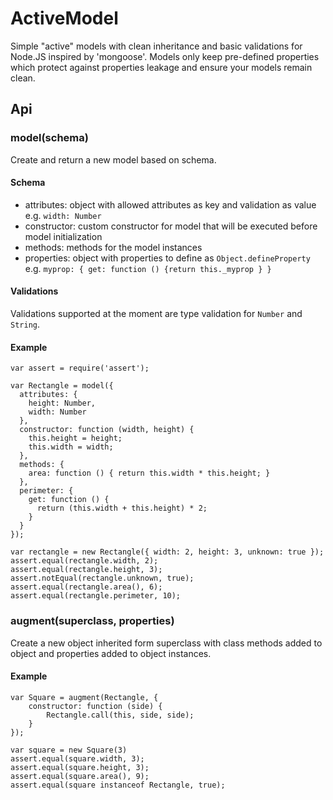 # ActiveModel

Simple "active" models with clean inheritance and basic validations for Node.JS inspired by 'mongoose'. Models only keep
pre-defined properties which protect against properties leakage and ensure your models remain clean.

## Api

### model(schema)

Create and return a new model based on schema.

#### Schema

- attributes: object with allowed attributes as key and validation as value e.g. `width: Number`
- constructor: custom constructor for model that will be executed before model initialization
- methods: methods for the model instances
- properties: object with properties to define as `Object.defineProperty` e.g. `myprop: { get: function () {return this._myprop } }`

#### Validations

Validations supported at the moment are type validation for `Number` and `String`.

#### Example

    var assert = require('assert');

    var Rectangle = model({
      attributes: {
        height: Number,
        width: Number
      },
      constructor: function (width, height) {
        this.height = height;
        this.width = width;
      },
      methods: {
        area: function () { return this.width * this.height; }
      },
      perimeter: {
        get: function () {
          return (this.width + this.height) * 2;
        }
      }
    });

    var rectangle = new Rectangle({ width: 2, height: 3, unknown: true });
    assert.equal(rectangle.width, 2);
    assert.equal(rectangle.height, 3);
    assert.notEqual(rectangle.unknown, true);
    assert.equal(rectangle.area(), 6);
    assert.equal(rectangle.perimeter, 10);

### augment(superclass, properties)

Create a new object inherited form superclass with class methods added to object and properties added to object instances.

#### Example

    var Square = augment(Rectangle, {
        constructor: function (side) {
            Rectangle.call(this, side, side);
        }
    });

    var square = new Square(3)
    assert.equal(square.width, 3);
    assert.equal(square.height, 3);
    assert.equal(square.area(), 9);
    assert.equal(square instanceof Rectangle, true);
